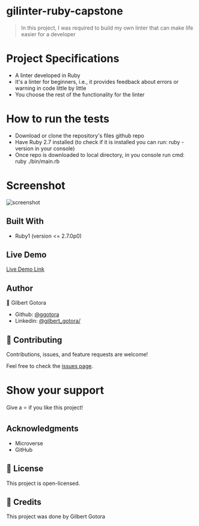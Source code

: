# gilinter-ruby-capstone
> In this project, I was required to build my own linter that can make life easier for a developer 


# Project Specifications
- A linter developed in Ruby
- It's a linter for beginners, i.e., it provides feedback about errors or warning in code little by little
- You choose the rest of the functionality for the linter
# How to run the tests
- Download or clone the repository's files github repo
- Have Ruby 2.7 installed (to check if it is installed you can run: ruby -version in your console)
- Once repo is downloaded to local directory, in you console run cmd: ruby ./bin/main.rb


# Screenshot
![screenshot](rspec.png)

## Built With

- Ruby1 (version <= 2.7.0p0)

## Live Demo

[Live Demo Link](https://repl.it/@GilbertGotora/ruby-tic-tac-toe)

## Author

👤 Gilbert Gotora

- Github: [@ggotora](https://github.com/ggotora)
- Linkedin: [@gilbert_gotora/](https://www.linkedin.com/in/gilbert-gotora/)

## 🤝 Contributing

Contributions, issues, and feature requests are welcome!

Feel free to check the [issues page](issues/).

# Show your support

Give a ⭐️ if you like this project!

## Acknowledgments

- Microverse
- GitHub

## 📝 License

This project is open-licensed.

## 📝 Credits

This project was done by Gilbert Gotora
